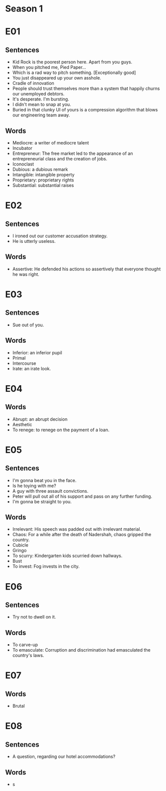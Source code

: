 # Season 1

# E01

## Sentences

- Kid Rock is the poorest person here. Apart from you guys.
- When you pitched me, Pied Paper...
- Which is a rad way to pitch something. [Exceptionally good]
- You just disappeared up your own asshole.
- Cradle of innovation
- People should trust themselves more than a system that happily churns our unemployed debtors.
- It's desperate. I'm bursting.
- I didn't mean to snap at you.
- Buried in that clunky UI of yours is a compression algorithm that blows our engineering team away.

## Words

- Mediocre: a writer of mediocre talent
- Incubator
- Entrepreneur: The free market led to the appearance of an entrepreneurial class and the creation of jobs.
- Iconoclast
- Dubious: a dubious remark
- Intangible: intangible property
- Proprietary: proprietary rights
- Substantial: substantial raises

# E02

## Sentences

- I ironed out our customer accusation strategy.
- He is utterly useless.

## Words

- Assertive: He defended his actions so assertively that everyone thought he was right.

# E03

## Sentences

- Sue out of you.

## Words

- Inferior: an inferior pupil
- Primal
- Intercourse
- Irate: an irate look.

# E04

## Words

- Abrupt: an abrupt decision
- Aesthetic
- To renege: to renege on the payment of a loan.

# E05

## Sentences

- I'm gonna beat you in the face.
- Is he toying with me?
- A guy with three assault convictions.
- Peter will pull out all of his support and pass on any further funding.
- I'm gonna be straight to you.

## Words

- Irrelevant: His speech was padded out with irrelevant material.
- Chaos: For a while after the death of Nadershah, chaos gripped the country.
- Cubicle
- Gringo
- To scurry: Kindergarten kids scurried down hallways.
- Bust
- To invest: Fog invests in the city.

# E06

## Sentences

- Try not to dwell on it.

## Words

- To carve-up
- To emasculate: Corruption and discrimination had emasculated the country's laws.

# E07

## Words

- Brutal

# E08

## Sentences

- A question, regarding our hotel accommodations?

## Words

- s